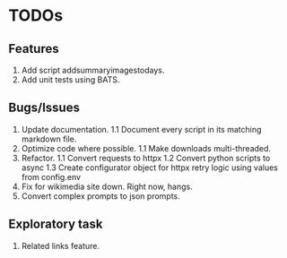 # TODOs

## Features

1. Add script addsummaryimagestodays.
1. Add unit tests using BATS.

## Bugs/Issues

1. Update documentation.
   1.1 Document every script in its matching markdown file.
1. Optimize code where possible.
   1.1 Make downloads multi-threaded.
1. Refactor.
   1.1 Convert requests to httpx
   1.2 Convert python scripts to async
   1.3 Create configurator object for httpx retry logic using values from config.env
1. Fix for wikimedia site down. Right now, hangs.
1. Convert complex prompts to json prompts.

## Exploratory task

1. Related links feature.
